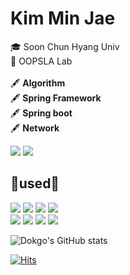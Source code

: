 <div>

# Kim Min Jae</br>
🎓 Soon Chun Hyang Univ</br>
🔭 OOPSLA Lab</br></br>
🖋 <b>Algorithm</b></br>
🖋 <b>Spring Framework</b></br>
🖋 <b>Spring boot</b></br>
🖋 <b>Network</b></br>


<!--Tistory--><a href="https://dokgo7.tistory.com//" target="_blank"><img src="https://img.shields.io/badge/Tistory-000000?style=flat-square&logo=Tistory&logoColor=orange"/></a>
<!--Instagram--><a href="https://www.instagram.com/dokgo7__/" target="_blank"><img src="https://img.shields.io/badge/Instagram-E4405F?style=flat-square&logo=instagram&logoColor=white"/></a>

<!-- Tech Badge-->
## 🔨used🔨 </br>
<img src="https://img.shields.io/badge/-Python-3776AB?style=for-the-badge&logo=python&logoColor=white"> 
<img src="https://img.shields.io/badge/-C-A8B9CC?style=for-the-badge&logo=c++&logoColor=white">
<img src="https://img.shields.io/badge/-C++-A8B9CC?style=for-the-badge&logo=c++&logoColor=white">
<img src="https://img.shields.io/badge/-Java-A8B9CC?style=for-the-badge&logo=java&logoColor=white"></br>
<img src="https://img.shields.io/badge/-SpringBoot-6DB33F?style=for-the-badge&logo=springboot&logoColor=white"> 
<img src="https://img.shields.io/badge/-Spring-6DB33F?style=for-the-badge&logo=spring&logoColor=white"> 
<img src="https://img.shields.io/badge/-html-E34F26?style=for-the-badge&logo=html5&logoColor=white"> 
<img src="https://img.shields.io/badge/-CSS-1572B6?style=for-the-badge&logo=css3&logoColor=white"> 

<!-- Hits -->
![Dokgo's GitHub stats](https://github-readme-stats.vercel.app/api?username=Dokgo27&show_icons=true&theme=default)
<!-- GitHub Stats -->
[![Hits](https://hits.seeyoufarm.com/api/count/incr/badge.svg?url=https%3A%2F%2Fgithub.com%2FDokgo27&count_bg=%2379C83D&title_bg=%23555555&icon=&icon_color=%23E7E7E7&title=hits&edge_flat=false)](https://hits.seeyoufarm.com)
